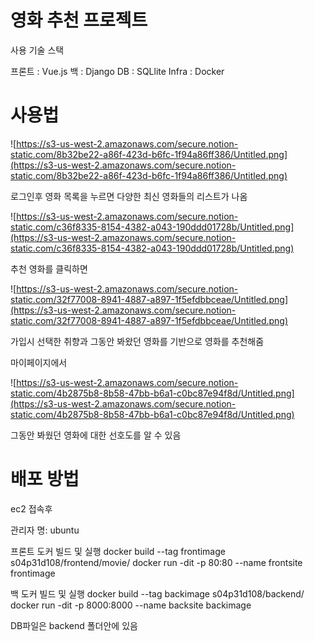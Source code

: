 # 영화 추천 프로젝트

사용 기술 스택

프론트 : Vue.js
백 : Django
DB : SQLlite
Infra : Docker

# 사용법

![https://s3-us-west-2.amazonaws.com/secure.notion-static.com/8b32be22-a86f-423d-b6fc-1f94a86ff386/Untitled.png](https://s3-us-west-2.amazonaws.com/secure.notion-static.com/8b32be22-a86f-423d-b6fc-1f94a86ff386/Untitled.png)

로그인후 영화 목록을 누르면 다양한 최신 영화들의 리스트가 나옴

![https://s3-us-west-2.amazonaws.com/secure.notion-static.com/c36f8335-8154-4382-a043-190ddd01728b/Untitled.png](https://s3-us-west-2.amazonaws.com/secure.notion-static.com/c36f8335-8154-4382-a043-190ddd01728b/Untitled.png)

추천 영화를 클릭하면

![https://s3-us-west-2.amazonaws.com/secure.notion-static.com/32f77008-8941-4887-a897-1f5efdbbceae/Untitled.png](https://s3-us-west-2.amazonaws.com/secure.notion-static.com/32f77008-8941-4887-a897-1f5efdbbceae/Untitled.png)

가입시 선택한 취향과 그동안 봐왔던 영화를 기반으로 영화를 추천해줌

마이페이지에서

![https://s3-us-west-2.amazonaws.com/secure.notion-static.com/4b2875b8-8b58-47bb-b6a1-c0bc87e94f8d/Untitled.png](https://s3-us-west-2.amazonaws.com/secure.notion-static.com/4b2875b8-8b58-47bb-b6a1-c0bc87e94f8d/Untitled.png)

그동안 봐웠던 영화에 대한 선호도를 알 수 있음

# 배포 방법

ec2 접속후

관리자 명: ubuntu

프론트 도커 빌드 및 실행
docker build --tag frontimage s04p31d108/frontend/movie/
docker run -dit -p 80:80 --name frontsite frontimage

백 도커 빌드 및 실행
docker build --tag backimage s04p31d108/backend/
docker run -dit -p 8000:8000 --name backsite backimage

DB파일은 backend 폴더안에 있음